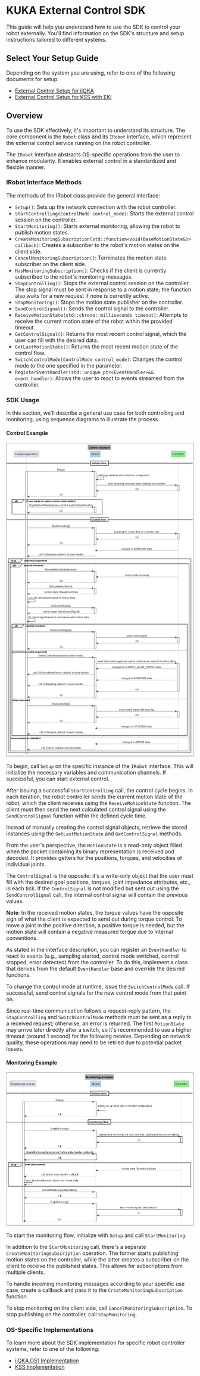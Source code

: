 # KUKA External Control SDK

This guide will help you understand how to use the SDK to control your robot externally. You'll find information on the SDK's structure and setup instructions tailored to different systems.

## Select Your Setup Guide

Depending on the system you are using, refer to one of the following documents for setup:

- [External Control Setup for iiQKA](kuka_external_control_sdk/doc/iiqka_setup.md)
- [External Control Setup for KSS with EKI](kuka_external_control_sdk/doc/kss_eki_setup.md)

## Overview

To use the SDK effectively, it's important to understand its structure. The core component is the `Robot` class and its `IRobot` interface, which represent the external control service running on the robot controller.

The `IRobot` interface abstracts OS-specific operations from the user to enhance modularity. It enables external control in a standardized and flexible manner.

### IRobot Interface Methods

The methods of the IRobot class provide the general interface:

- `Setup()`: Sets up the network connection with the robot controller.
- `StartControlling(ControlMode control_mode)`: Starts the external control session on the controller.
- `StartMonitoring()`: Starts external monitoring, allowing the robot to publish motion states.
- `CreateMonitoringSubscription(std::function<void(BaseMotionState&)> callback)`: Creates a subscriber to the robot's motion states on the client side.
- `CancelMonitoringSubscription()`: Terminates the motion state subscriber on the client side.
- `HasMonitoringSubscription()`: Checks if the client is currently subscribed to the robot's monitoring messages.
- `StopControlling()`: Stops the external control session on the controller. The stop signal must be sent in response to a motion state; the function also waits for a new request if none is currently active.
- `StopMonitoring()`: Stops the motion state publisher on the controller.
- `SendControlSignal()`: Sends the control signal to the controller.
- `ReceiveMotionState(std::chrono::milliseconds timeout)`: Attempts to receive the current motion state of the robot within the provided timeout.
- `GetControlSignal()`: Returns the most recent control signal, which the user can fill with the desired data.
- `GetLastMotionState()`: Returns the most recent motion state of the control flow.
- `SwitchControlMode(ControlMode control_mode)`: Changes the control mode to the one specified in the parameter.
- `RegisterEventHandler(std::unique_ptr<EventHandler>&& event_handler)`: Allows the user to react to events streamed from the controller.

### SDK Usage

In this section, we'll describe a general use case for both controlling and monitoring, using sequence diagrams to illustrate the process.

#### Control Example

![control_example](kuka_external_control_sdk/doc/diagrams/ControlExample.png)

To begin, call `Setup` on the specific instance of the `IRobot` interface. This will initialize the necessary variables and communication channels. If successful, you can start external control.

After issuing a successful `StartControlling` call, the control cycle begins. In each iteration, the robot controller sends the current motion state of the robot, which the client receives using the `ReceiveMotionState` function. The client must then send the next calculated control signal using the `SendControlSignal` function within the defined cycle time.

Instead of manually creating the control signal objects, retrieve the stored instances using the `GetLastMotionState` and `GetControlSignal` methods.

From the user's perspective, the `MotionState` is a read-only object filled when the packet containing its binary representation is received and decoded. It provides getters for the positions, torques, and velocities of individual joints.

The `ControlSignal` is the opposite: it's a write-only object that the user must fill with the desired goal positions, torques, joint impedance attributes, etc., in each tick. If the `ControlSignal` is not modified but sent out using the `SendControlSignal` call, the internal control signal will contain the previous values.

**Note**: In the received motion states, the torque values have the opposite sign of what the client is expected to send out during torque control. To move a joint in the positive direction, a positive torque is needed, but the motion state will contain a negative measured torque due to internal conventions.

As stated in the interface description, you can register an `EventHandler` to react to events (e.g., sampling started, control mode switched, control stopped, error detected) from the controller. To do this, implement a class that derives from the default `EventHandler` base and override the desired functions.

To change the control mode at runtime, issue the `SwitchControlMode` call. If successful, send control signals for the new control mode from that point on.

Since real-time communication follows a request-reply pattern, the `StopControlling` and `SwitchControlMode` methods must be sent as a reply to a received request; otherwise, an error is returned. The first `MotionState` may arrive later directly after a switch, so it's recommended to use a higher timeout (around 1 second) for the following receive. Depending on network quality, these operations may need to be retried due to potential packet losses.

#### Monitoring Example

![monitoring_example](kuka_external_control_sdk/doc/diagrams/MonitoringExample.png)

To start the monitoring flow, initialize with `Setup` and call `StartMonitoring`.

In addition to the `StartMonitoring` call, there's a separate `CreateMonitoringSubscription` operation. The former starts publishing motion states on the controller, while the latter creates a subscriber on the client to receive the published states. This allows for subscriptions from multiple clients.

To handle incoming monitoring messages according to your specific use case, create a callback and pass it to the `CreateMonitoringSubscription` function.

To stop monitoring on the client side, call `CancelMonitoringSubscription`. To stop publishing on the controller, call `StopMonitoring`.

### OS-Specific Implementations

To learn more about the SDK implementation for specific robot controller systems, refer to one of the following:

- [iiQKA.OS1 Implementation](kuka_external_control_sdk/doc/iiqka_implementation.md)
- [KSS Implementation](kuka_external_control_sdk/doc/kss_implementation.md)
